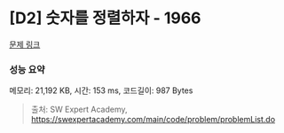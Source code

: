 # [D2] 숫자를 정렬하자 - 1966 

[문제 링크](https://swexpertacademy.com/main/code/problem/problemDetail.do?contestProbId=AV5PrmyKAWEDFAUq) 

### 성능 요약

메모리: 21,192 KB, 시간: 153 ms, 코드길이: 987 Bytes



> 출처: SW Expert Academy, https://swexpertacademy.com/main/code/problem/problemList.do